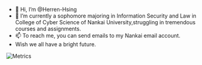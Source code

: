 - 👋 Hi, I’m @Herren-Hsing
- 🌱 I’m currently a sophomore majoring in Information Security and Law in College of Cyber Science of Nankai University,struggling in tremendous courses and assignments.
- 📫 To reach me, you can send emails to my Nankai email account. 
- Wish we all have a bright future.

![Metrics](https://metrics.lecoq.io/Herren-Hsing?template=classic&base=header%2C%20activity%2C%20community%2C%20repositories%2C%20metadata&base.indepth=false&base.hireable=false&base.skip=false&config.timezone=Asia%2FShanghai)

<!---
Herren-Hsing/Herren-Hsing is a ✨ special ✨ repository because its `README.md` (this file) appears on your GitHub profile.
You can click the Preview link to take a look at your changes.
--->
